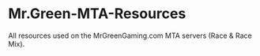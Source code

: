 # Mr.Green-MTA-Resources
All resources used on the MrGreenGaming.com MTA servers (Race &amp; Race Mix).
